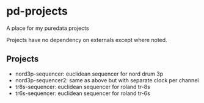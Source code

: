 # pd-projects

A place for my puredata projects

Projects have no dependency on externals except where noted.

## Projects

- nord3p-sequencer: euclidean sequencer for nord drum 3p
- nord3p-sequencer2: same as above but with separate clock per channel
- tr8s-sequencer: euclidean sequencer for roland tr-8s
- tr6s-sequencer: euclidean sequencer for roland tr-6s

